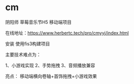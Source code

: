 # cm
阴阳师 草莓音乐节H5  移动端项目

在线地址：https://www.herbertc.tech/pro/cmyyj/index.html

安装
使用fis3构建项目

主要技术难点为：

1、小游戏实现
2、手势拖拽
3、音频播放兼容

亮点：
移动端横向卷轴+首饰拖拽+小游戏效果